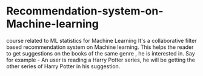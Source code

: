 # Recommendation-system-on-Machine-learning
course related to ML statistics for Machine Learning
It's a collaborative filter based recommendation system on Machine learning.
This helps the reader to get suggestions on the books of the same genre , he is interested in.
Say for example - An user is reading a Harry Potter series, he will be getting the other series of Harry Potter in his suggestion.
